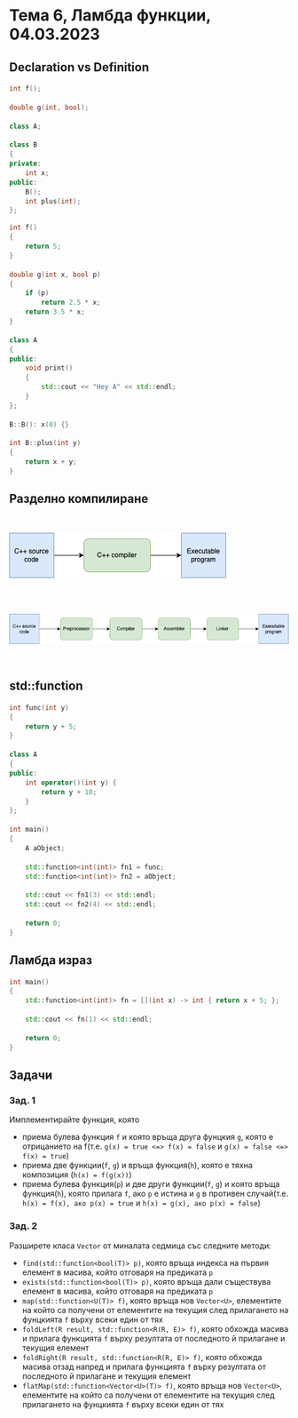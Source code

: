 # Тема 6, Ламбда функции, 04.03.2023

## Declaration vs Definition

```c++
int f();

double g(int, bool);

class A;

class B
{
private:
    int x;
public:
    B();
    int plus(int);
};
```

```c++
int f()
{
    return 5;
}

double g(int x, bool p)
{
    if (p)
        return 2.5 * x;
    return 3.5 * x;
}

class A
{
public:
    void print()
    {
        std::cout << "Hey A" << std::endl;
    }
};

B::B(): x(0) {}

int B::plus(int y)
{
    return x + y;
}
```

## Разделно компилиране

<br/>

![Diagram](content/cpp-program-diagram.png)

<br/>

<br/>

![Diagram Extended](content/cpp-program-diagram-extended.png)

<br/>

## std::function

```c++
int func(int y)
{
    return y + 5;
}

class A
{
public:
    int operator()(int y) {
        return y + 10;
    }
};

int main()
{
    A aObject;

    std::function<int(int)> fn1 = func;
    std::function<int(int)> fn2 = aObject;

    std::cout << fn1(3) << std::endl;
    std::cout << fn2(4) << std::endl;

    return 0;
}
```

## Ламбда израз

```c++
int main()
{
    std::function<int(int)> fn = [](int x) -> int { return x + 5; };
    
    std::cout << fn(1) << std::endl;

    return 0;
}
```

## Задачи

### Зад. 1

Имплементирайте функция, която

* приема булева функция `f` и която връща друга фунцкия `g`, която е отрицанието на f(т.е. `g(x) = true <=> f(x) = false` и `g(x) = false <=> f(x) = true`)
* приема две функции(`f`, `g`) и връща функция(`h`), която е тяхна композиция (`h(x) = f(g(x))`)
* приема булева функция(`p`) и две други функции(`f`, `g`) и която връща функция(`h`), която прилага `f`, ако `p` е истина и `g` в противен случай(т.е. `h(x) = f(x), ако p(x) = true` и `h(x) = g(x), ако p(x) = false`)

### Зад. 2

Разширете класа `Vector` от миналата седмица със следните методи:

* `find(std::function<bool(T)> p)`, която връща индекса на първия елемент в масива, който отговаря на предиката `p`
* `exists(std::function<bool(T)> p)`, която връща дали съществува елемент в масива, който отговаря на предиката `p`
* `map(std::function<U(T)> f)`, която връща нов `Vector<U>`, елементите на който са получени от елементите на текущия след прилагането на фунцкията `f` върху всеки един от тях
* `foldLeft(R result, std::function<R(R, E)> f)`, която обхожда масива и прилага функцията `f` върху резултата от последното й прилагане и текущия елемент
* `foldRight(R result, std::function<R(R, E)> f)`, която обхожда масива отзад напред и прилага функцията `f` върху резултата от последното й прилагане и текущия елемент
* `flatMap(std::function<Vector<U>(T)> f)`, която връща нов `Vector<U>`, елементите на който са получени от елементите на текущия след прилагането на фунцкията `f` върху всеки един от тях